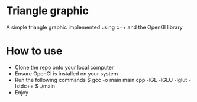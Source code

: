 # Triangle graphic
A simple triangle graphic implemented using c++ and the OpenGl library

# How to use
<ul>
<li>Clone the repo onto your local computer</li>
<li>Ensure OpenGl is installed on your system</li>
<li>Run the following commands
    $ gcc -o main main.cpp -lGL -lGLU -lglut -lstdc++
    $ ./main
</li>
<li>
    Enjoy
</li>

<ul>